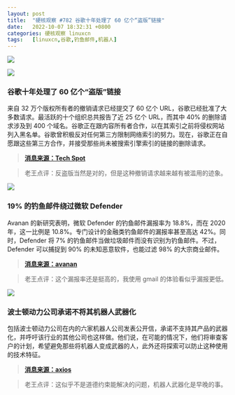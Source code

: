 ```yaml
---
layout: post
title:	"硬核观察 #782 谷歌十年处理了 60 亿个“盗版”链接"
date:	2022-10-07 18:32:31 +0800 
categories:	硬核观察 linuxcn 
tags:	[linuxcn,谷歌,钓鱼邮件,机器人]
---
```



![](/Asserts/Images//attachment/album/202210/07/183144zqb7qzz5abz5fwes.jpg)


![](/Asserts/Images//attachment/album/202210/07/183153g4xiochjxzirhodj.jpg)


### 谷歌十年处理了 60 亿个“盗版”链接


来自 32 万个版权所有者的撤销请求已经提交了 60 亿个 URL，谷歌已经批准了大多数请求。最活跃的十个组织总共报告了近 25 亿个 URL，而其中 40% 的删除请求涉及到 400 个域名。谷歌正在跟内容所有者合作，以在其索引之前将侵权网站列入黑名单。谷歌曾积极反对任何第三方限制网络索引的努力。现在，谷歌正在自愿跟这些第三方合作，并接受那些尚未被搜索引擎索引的链接的删除请求。



> 
> **[消息来源：Tech Spot](https://www.techspot.com/news/96215-google-delisted-six-billion-alleged-pirate-links-ten.html)**
> 
> 
> 



> 
> 老王点评：反盗版当然是对的，但是这种撤销请求越来越有被滥用的迹象。
> 
> 
> 


![](/Asserts/Images//attachment/album/202210/07/183203zl9w03qiqu7kzlb7.jpg)


### 19% 的钓鱼邮件绕过微软 Defender


Avanan 的新研究表明，微软 Defender 的钓鱼邮件漏报率为 18.8%，而在 2020 年，这一比例是 10.8%。专门设计的金融类钓鱼邮件的漏报率甚至高达 42%。同时，Defender 将 7% 的钓鱼邮件当做垃圾邮件而没有识别为钓鱼邮件。不过，Defender 可以捕捉到 90% 的未知恶意软件，也能过滤 98% 的大宗商业邮件。



> 
> **[消息来源：avanan](https://www.avanan.com/blog/evaluating-microsoft-and-other-email-security-services)**
> 
> 
> 



> 
> 老王点评：这个漏报率还是挺高的，我使用 gmail 的体验看似乎漏报更低。
> 
> 
> 


![](/Asserts/Images//attachment/album/202210/07/183216mkn6r4dfm6gcenks.jpg)


### 波士顿动力公司承诺不将其机器人武器化


包括波士顿动力公司在内的六家机器人公司发表公开信，承诺不支持其产品的武器化，并呼吁该行业的其他公司也这样做。他们说，在可能的情况下，他们将审查客户的计划，希望避免那些将机器人变成武器的人，此外还将探索可以防止这种使用的技术特征。



> 
> **[消息来源：axios](https://www.axios.com/2022/10/06/boston-dynamics-pledges-weaponize-robots)**
> 
> 
> 



> 
> 老王点评：这似乎不是道德约束能解决的问题，机器人武器化是早晚的事。
> 
> 
>
